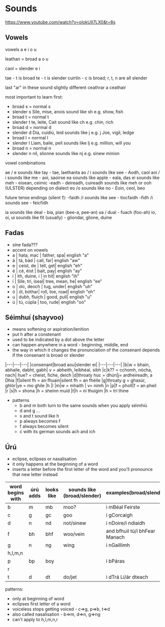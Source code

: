 # Sounds

https://www.youtube.com/watch?v=oIokUII7LX0&t=8s

## Vowels

vowels
a e i o u

leathan = broad
a o u

caol = slender
e i


tae - t is broad
te - t is slender
cuirtín - c is broad; r, t, n are all slender

last "ar" in these sound slightly different
ceathrar
a ceathair


most important to learn first:
* broad s = normal s
* slender s Síle, mise, anois sound like sh e.g. show, fish
* broad t = normal t
* slender t te, leite, Cait sound like ch e.g. chin, rich
* broad d = normal d
* slender d Dia, cuidiú, leid sounds like j e.g. j Joe, vigil, ledge
* broad l = normal l
* slender l Liam, baile, peil sounds like lj e.g. million, will you
* broad n = normal n
* slender n níl, slionne sounds like nj e.g. sinew minion

vowel combinations

ae / e sounds like tay - tae, laethanta
ao / i sounds like see - Aodh, caol
aoi / i sounds like me - aoi, saoirse
ea sounds like apple - eala, das
ei sounds like meh - eisean, ceimic
-eadh - deireadh, cuireadh sounds like meh or ooh (ULSTER) depending on dialect
eo /o sounds like no  - Eoin, ceol, beo

future tense endings (silent f):
-faidh /i sounds like see - tiocfaidh
-fidh /i sounds see - feicfidh

ia sounds like deal - bia, pian (bee-a, pee-an)
ua / dual - fuach (foo-ah)
io, oi, ui sounds like fit (usually) - gliondar, glione, duine


## Fadas
* síne fada???
* accent on vowels
* a | hata, mac | father, spa| english "a"
* á | tá, bád | call, far| english "aw"
* e | ceist, de | tell, get| english "eh"
* é | cé, éist | bait, pay| english "ay"
* i | ith, duine, i | in hit| english "ih"
* í | Síle, trí, íseal| tree, mean, he| english "ee"
* o | olc, deoch | tug, under| english "uh"
* ó | ól, bóthar| roll, toe, road| english "oh"
* u | dubh, fluich | good, pull| english "u"
* ú | tú, cúpla | too, rude| english "oo"

## Séimhuí (shayvoo)

* means softening or aspiration/lenition
* put h after a constenant
* used to be indicated by a dot above the letter
* can happen anywhere in a word - beginning, middle, end
* the way in which it changes the pronunciation of the consenant depends if the consenant is broad or slender

|---|---|---|
|consenant|broad aou|slender ei|
|---|---|---|
|b|w = bhain, abhaile, dabht, gabh| v = abheith, leibhéal, sibh
|c|k?? = cchomh, nócha, nach| hue? = cheist, fiche, deich
|d|throaty huc = dhún|j= ardheireadh, a Dhia
|f|silent fh = an fhuain|silent fh = an fhéile
|g|throaty g = ghasúr, ghlór|ye = mo ghile
|h
|l
|m|w = mhaith | v= nimh
|n
|p|f = pholl|f = an pheil
|r
|s|h = shona |h = sheinn muid
|t|h = ní thuigim |h = trí thine


* patterns
    * b and m both turn to the same sounds when you apply séimhiú
    * d and g ...
    * s and t sound like h
    * p always becomes f
    * f always becomes silent
    * c with its german sounds ach and ich


## Úrú

* eclipse, eclipses or nasalisation
* it only happens at the beginning of a word
* inserts a letter before the first letter of the word and you'll pronounce that new letter instead


|word begins with|úrú adds|looks like|sounds like (broad/slender)|examples(broad/slender)|
|---|---|---|---|---|
|b|m|mb|moo?|i mBéal Feirste
|c|g|gc|goo|i gCorcaigh
|d|n|nd|not/sinew|i nDoire/i ndiaidh
|f|bh|bhf|woo/vein|and bfhuil tú/i bhFear Manach
|g|n|ng|wing|i nGaillimh
|h,l,m,n
|p|bp|boy||i bPáras
|r
|t|d|dt|do/jet|i dTrá Lí/ár dteach

patterns:
* only at beginning of word
* eclipses first letter of a word
* voiceless stops getting voiced - c=>g, p=>b, t=>d 
* also called nasalisation - b=>m, d=>n, g=>ng
* can't apply to h,l,m,n,r

